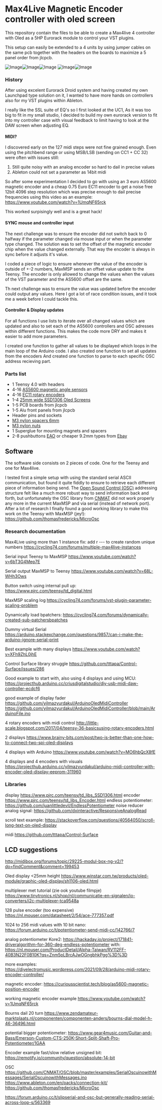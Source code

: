 # Max4Live Magnetic Encoder controller with oled screen 

This repository contain the files to be able to create a Max4live 4 controller with Oled as a 5HP Eurorack module to control your VST plugins.

This setup can easily be extended to a 4 units by using jumper cables on the same pcb together with the headers on the boards to maximize a 5 panel order from jlcpcb.

![Image](Images/potentiometer_experiment.png)![Image](Images/wip_3_parameters.png)![Image](Images/magnetic_encoder_hack.png)
![Image](Images/m4live_controller.png)![Image](Images/m4live_plugin.png)
### History ###

After using excelent Eurorack Droid system and having created my own Launchpad type solution on it, I wanted to have more hands on controllers also for my VST plugins within Ableton.

I really like the SSL suite of EQ's so I first looked at the UC1, As it was too big to fit in my small studio, I decided to build my own eurorack version to fit into my controller case with visual feedback to limit having to look at the DAW screen when adjusting EQ. 

#### MIDI? ####
I discovered early on the 127 midi steps were not fine grained enough.
Even using the pitchbend range or using MSB/LSB (sending on CC1 + CC 32) were often with issues still:
1. Still quite noisy with an analog encoder so hard to dail in precise values
2. Ableton could not set a parameter as 14bit midi 

So after some experimentation I decided to go with using an 3 euro AS5600 magnetic encoder and a cheap 0.75 Euro EC11 encoder to get a noise free 12bit 4096 step resolution which was precise enough to dail precise frequencies using this video as an example:
https://www.youtube.com/watch?v=1UmqNF65rck

This worked surpisingly well and is a great hack!

#### SYNC mouse and controller input ####
The next challenge was to ensure the encoder did not switch back to 0 halfway if the parameter changed via mouse input or when the parameter type changed. 
The solution was to set the offset of the magnetic encoder chip when the value changed externally. That way the encoder is always in sync before it adjusts it's value.

I coded a piece of logic to ensure whenever the value of the encoder is outside of +-2 numbers, MaxMSP sends an offset value update to the Teensy. 
The encoder is only allowed to change the values when the values of the VST parameter and the AS5600 offset are the same.

Th next challenge was to ensure the value was updated before the encoder could output any values. Here I got a lot of race condition issues, and it took me a week before I could tackle this. 

#### Controller & Display updates ####
For all functions I use lists to iterate over all changed values which are updated and also to set each of the AS5600 controllers and OSC adresses within different functions. This makes the code more DRY and makes it easier to add more parameters.

I created one function to gather all values to be displayed which loops in the main loop of the Arduino code.
I also created one function to set all updates from the encoders
And created one function to parse to each specific OSC address recieving part. 

### Parts list ###
- 1 Teensy 4.0 with headers
- 4-16 [AS5600 magnetic angle sensors](https://www.tinytronics.nl/shop/en/sensors/magnetic-field/as5600-magnetic-angle-sensor-encoder-module)
- 4-16 [EC11 rotary encoders](https://www.tinytronics.nl/shop/en/switches/manual-switches/rotary-encoders/rotary-encoder-ec11-20mm)
- 1-4 [25mm wide SSD1306 Oled Screens](https://www.gadgetbouw.nl/shop/0-96inch-128x64-i2c-oled-scherm-ssd1306-wit-of-blauw/)
- 1-5 PCB boards from jlcpcb
- 1-5 Alu front panels from jlcpcb
- Header pins and sockets
- [M3 nylon spacers 6mm](https://www.amazon.nl/dp/B07CG7F2YL?psc=1&ref=ppx_yo2ov_dt_b_product_details)
- [M3 nylon nuts](https://www.amazon.nl/dp/B07CG4C5QY?psc=1&ref=ppx_yo2ov_dt_b_product_details)
- 1 Superglue for mounting magnets and spacers
- 2-8 pushbuttons [EAO](https://www.techniekwebshop.nl/eao-benelux-serie-19-drukknop-9x9-puls-1m-verlicht-verkoop-per-1-x-1-stuk-19-451-035-7011339-type-knop-hoog-kleur-knop-zonder-toetsenplaat-bouwvorm-lens-vierkant-gatdiameter-8-mm-breedte-opening-0-mm-hoogte-opening-0-mm-geschikt-voor-verlichting.html) or cheaper 9.2mm types from [Ebay](https://www.ebay.com/itm/154221529860?hash=item23e851cb04:g:r4gAAOSwfl1gFLhZ&amdata=enc%3AAQAIAAAAwH2u8qPl33Nu%2BKZJNMI1XoYbnsN1xgGI8EFPX4nB848Pm47jGUqLpj%2F8kNmLPnr4k61d1Jy8z%2B8IwcQQGUOk3j0dQ3JgpBgDFUv3wmNJlS293fUbqb7MbdbXtsG7Uovn64k0coLJQ3QYye3IVVsqrKsjZNJoqrGjTdVRb0ej1huffO7VVyLBjE%2BA2dLggxsoLtFlr8CELEeITrrbJl9YzDZL0jUuFreZLzMQduZDw08uBwdF%2BrDNQ3BtSAdQ1724Lw%3D%3D%7Ctkp%3ABk9SR9yUlfSAYw) 


## Software ##

The software side consists on 2 pieces of code. One for the Teensy and one for Max4live.

I tested first a simple setup with using the standard serial ASCII communication, but found it quite fiddly to ensure to retrieve each different piece of information being send.
The [Open Sound Control (OSC)](https://opensoundcontrol.stanford.edu/spec-1_0.html) addressing structure felt like a much more robust way to send information back and forth, but unfortunately the OSC library from [CNMAT](https://github.com/CNMAT/OSC) did not work properly any more in the current MaxMSP and via serial (instead of network port). After a lot of research I finally found a good working library to make this work on the Teensy with MaxMSP (jey!):
https://github.com/thomasfredericks/MicroOsc


### Research documentation ###

Max4Live using more than 1 instance fix: add r --- to create random unique numbers
https://cycling74.com/forums/multiple-max4live-instances

Serial input Teensy to MaxMSP
https://www.youtube.com/watch?v=6bT3G4Mep7E

Serial output MaxMSP to Teensy
https://www.youtube.com/watch?v=68L-WHh3Ows

Button switch using internal pull up:
https://www.pjrc.com/teensy/td_digital.html  

MaxMSP scaling log
https://cycling74.com/forums/vst-plugin-parameter-scaling-problem

Dynamically load bpatchers:
https://cycling74.com/forums/dynamically-created-sub-patchersbpatches

Dummy virtual Serial
https://arduino.stackexchange.com/questions/9857/can-i-make-the-arduino-ignore-serial-print

Best example with many displays
https://www.youtube.com/watch?v=XFh9ZhL0jhE

Control Surface library struggle
https://github.com/tttapa/Control-Surface/issues/286

Good example to start with, also using 4 displays and using MCU:
https://projecthub.arduino.cc/criusdigitalstudio/diy-usb-midi-daw-controller-ecdcf6

good example of display fader
https://github.com/yilmazyurdakul/ArduinoOledMidiController
https://github.com/yilmazyurdakul/ArduinoOledMidiController/blob/main/ArduinoFile.ino

4 rotary encoders with midi control
http://little-scale.blogspot.com/2017/04/teensy-36-basicsusing-rotary-encoders.html

2 displays
https://www.brainy-bits.com/post/two-is-better-than-one-how-to-connect-two-spi-oled-displays

4 displays with Arduino
https://www.youtube.com/watch?v=MO6hbQcX8fE

4 displays and 4 encoders with visuals
https://projecthub.arduino.cc/yilmazyurdakul/arduino-midi-controller-with-encoder-oled-display-eeprom-311960

### Libraries ###
display https://www.pjrc.com/teensy/td_libs_SSD1306.html
encoder https://www.pjrc.com/teensy/td_libs_Encoder.html
endless potentiometer: https://github.com/juanlittledevil/EndlessPotentiometer
noise reducer analog signal: https://github.com/dxinteractive/ResponsiveAnalogRead

scroll text example:
https://stackoverflow.com/questions/40564050/scroll-long-text-on-oled-display

midi https://github.com/tttapa/Control-Surface

## LCD suggestions ###
http://midibox.org/forums/topic/29225-modul-box-ng-v2/?do=findComment&comment=199453

Oled display <25mm height
https://www.winstar.com.tw/products/oled-module/graphic-oled-display/sh1106-oled.html


multiplexer met tutorial (zie ook youtube filmpje)
https://www.tinytronics.nl/shop/nl/communicatie-en-signalen/io-converters/i2c-multiplexer-tca9548a

128 pulse encoder (too expensive)
https://nl.mouser.com/datasheet/2/54/ace-777357.pdf

1024 to 256 midi values with 10 bit nano:
https://forum.arduino.cc/t/potentiometer-send-midi-cc/142766/7

analog potentiometer Kore2:
https://hackaday.io/project/171841-driveralgorithm-for-360-deg-endless-potentiometer
with: https://nl.mouser.com/ProductDetail/Alpha-Taiwan/RV112FF-40B3N22F0B10K?qs=Znm5pLBrcAJwOGngbhkPgg%3D%3D

more examples:
https://diyelectromusic.wordpress.com/2021/09/28/arduino-midi-rotary-encoder-controller/

magnetic encoder:
https://curiousscientist.tech/blog/as5600-magnetic-position-encoder

working magnetic encoder example
https://www.youtube.com/watch?v=1UmqNF65rck


Bourns dail 20 turn
https://www.zendamateur-marktplaats.nl/componenten/componenten-anders/bourns-dial-model-h-46-36496.html


potential bigger potentiometer:
https://www.gear4music.com/Guitar-and-Bass/Emerson-Custom-CTS-250K-Short-Split-Shaft-Pro-Potentiometer/1GAA


Encoder example fast/slow relative unsigned bit:
https://remotify.io/community/question/absolute-14-bit

OSC
https://github.com/CNMAT/OSC/blob/master/examples/SerialOscuinowithMessages/SerialOscuinowithMessages.ino
https://www.ableton.com/en/packs/connection-kit/
https://github.com/thomasfredericks/MicroOsc


https://forum.arduino.cc/t/slipserial-and-osc-but-generally-reading-serial-across-loop-s/563369
